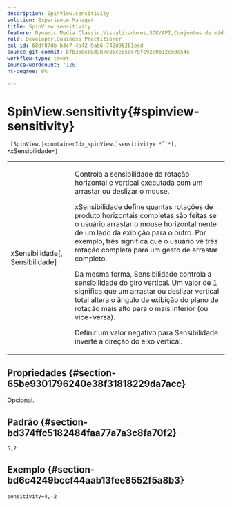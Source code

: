 ```yaml
---
description: SpinView.sensitivity
solution: Experience Manager
title: SpinView.sensitivity
feature: Dynamic Media Classic,Visualizadores,SDK/API,Conjuntos de mídia mista
role: Developer,Business Practitioner
exl-id: 68df87db-b3c7-4a42-9ab6-742d96261ecd
source-git-commit: bfb350e68d9b7e86cec5ee75fe9280b12ce0e54e
workflow-type: tm+mt
source-wordcount: '126'
ht-degree: 0%

---
```


# SpinView.sensitivity{#spinview-sensitivity}

` [SpinView.|<containerId>_spinView.]sensitivity= *``*[, *`xSensibilidade`*]`

<table id="table_18D47E7C6A2D4D68B94225CB621D5F7C"> 
 <tbody> 
  <tr> 
   <td colname="col1"> <p> <span class="codeph"><span class="varname"> xSensibilidade</span>[,  <span class="varname"> Sensibilidade</span>]</span> </p> </td> 
   <td colname="col2"> <p> Controla a sensibilidade da rotação horizontal e vertical executada com um arrastar ou deslizar o mouse. </p> <p> <span class="codeph"> </span> xSensibilidade define quantas rotações de produto horizontais completas são feitas se o usuário arrastar o mouse horizontalmente de um lado da exibição para o outro. Por exemplo, três significa que o usuário vê três rotação completa para um gesto de arrastar completo. </p> <p>Da mesma forma, <span class="codeph"> Sensibilidade</span> controla a sensibilidade do giro vertical. Um valor de 1 significa que um arrastar ou deslizar vertical total altera o ângulo de exibição do plano de rotação mais alto para o mais inferior (ou vice-versa). </p> <p>Definir um valor negativo para <span class="codeph"> Sensibilidade</span> inverte a direção do eixo vertical. </p> </td> 
  </tr> 
 </tbody> 
</table>

## Propriedades {#section-65be9301796240e38f31818229da7acc}

Opcional.

## Padrão {#section-bd374ffc5182484faa77a7a3c8fa70f2}

`5,2`

## Exemplo {#section-bd6c4249bccf44aab13fee8552f5a8b3}

`sensitivity=4,-2`

